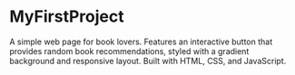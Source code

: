 # MyFirstProject
A simple web page for book lovers. Features an interactive button that provides random book recommendations, styled with a gradient background and responsive layout. Built with HTML, CSS, and JavaScript.
